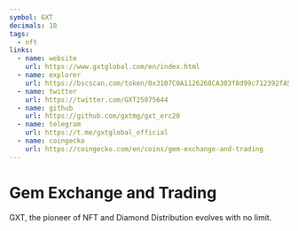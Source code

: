 ```yaml
---
symbol: GXT
decimals: 18
tags:
  - nft
links:
  - name: website
    url: https://www.gxtglobal.com/en/index.html
  - name: explorer
    url: https://bscscan.com/token/0x3107C0A1126268CA303f8d99c712392fA596e6D7
  - name: twitter
    url: https://twitter.com/GXT25075644
  - name: github
    url: https://github.com/gxtmg/gxt_erc20
  - name: telegram
    url: https://t.me/gxtglobal_official
  - name: coingecko
    url: https://coingecko.com/en/coins/gem-exchange-and-trading
---
```


# Gem Exchange and Trading

GXT, the pioneer of NFT and Diamond Distribution evolves with no limit.
